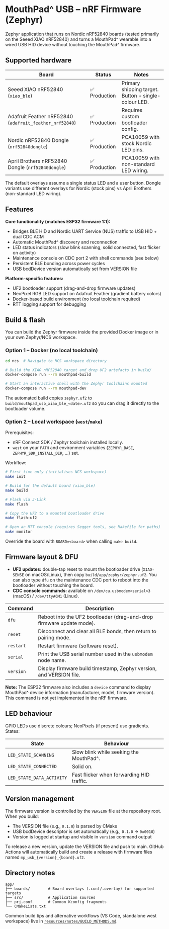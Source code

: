 # MouthPad^ USB – nRF Firmware (Zephyr)

Zephyr application that runs on Nordic nRF52840 boards (tested primarily on the Seeed XIAO nRF52840)
and turns a MouthPad^ wearable into a wired USB HID device without touching the MouthPad^ firmware.

## Supported hardware

| Board | Status | Notes |
|-------|--------|-------|
| Seeed XIAO nRF52840 (`xiao_ble`) | ✅ Production | Primary shipping target. Button + single-colour LED. |
| Adafruit Feather nRF52840 (`adafruit_feather_nrf52840`) | ✅ Production | Requires custom bootloader config. |
| Nordic nRF52840 Dongle (`nrf52840dongle`) | ✅ Production | PCA10059 with stock Nordic LED pins. |
| April Brothers nRF52840 Dongle (`nrf52840dongle`) | ✅ Production | PCA10059 with non-standard LED wiring. |

The default overlays assume a single status LED and a user button. Dongle variants use different overlays
for Nordic (stock pins) vs April Brothers (non-standard LED wiring).

## Features

**Core functionality (matches ESP32 firmware 1:1):**
* Bridges BLE HID and Nordic UART Service (NUS) traffic to USB HID + dual CDC ACM
* Automatic MouthPad^ discovery and reconnection
* LED status indicators (slow blink scanning, solid connected, fast flicker on activity)
* Maintenance console on CDC port 2 with shell commands (see below)
* Persistent BLE bonding across power cycles
* USB bcdDevice version automatically set from VERSION file

**Platform-specific features:**
* UF2 bootloader support (drag-and-drop firmware updates)
* NeoPixel RGB LED support on Adafruit Feather (gradient battery colors)
* Docker-based build environment (no local toolchain required)
* RTT logging support for debugging

## Build & flash

You can build the Zephyr firmware inside the provided Docker image or in your own Zephyr/NCS workspace.

### Option 1 – Docker (no local toolchain)

```bash
cd ncs  # Navigate to NCS workspace directory

# Build the XIAO nRF52840 target and drop UF2 artefacts in build/
docker-compose run --rm mouthpad-build

# Start an interactive shell with the Zephyr toolchains mounted
docker-compose run --rm mouthpad-dev
```

The automated build copies `zephyr.uf2` to `build/mouthpad_usb_xiao_ble_<date>.uf2` so you can drag it
directly to the bootloader volume.

### Option 2 – Local workspace (`west`/`make`)

Prerequisites:

* nRF Connect SDK / Zephyr toolchain installed locally.
* `west` on your `PATH` and environment variables (`ZEPHYR_BASE`, `ZEPHYR_SDK_INSTALL_DIR`, …) set.

Workflow:

```bash
# First time only (initialises NCS workspace)
make init

# Build for the default board (xiao_ble)
make build

# Flash via J-Link
make flash

# Copy the UF2 to a mounted bootloader drive
make flash-uf2

# Open an RTT console (requires Segger tools, see Makefile for paths)
make monitor
```

Override the board with `BOARD=<board>` when calling `make build`.

## Firmware layout & DFU

* **UF2 updates:** double-tap reset to mount the bootloader drive (`XIAO-SENSE` on macOS/Linux), then
  copy `build/app/zephyr/zephyr.uf2`. You can also type `dfu` on the maintenance CDC port to reboot into
  the bootloader without touching the board.
* **CDC console commands:** available on `/dev/cu.usbmodem<serial>3` (macOS) / `/dev/ttyACM1` (Linux).

| Command | Description |
|---------|-------------|
| `dfu`   | Reboot into the UF2 bootloader (drag-and-drop firmware update mode). |
| `reset` | Disconnect and clear all BLE bonds, then return to pairing mode. |
| `restart` | Restart firmware (software reset). |
| `serial` | Print the USB serial number used in the `usbmodem` node name. |
| `version` | Display firmware build timestamp, Zephyr version, and VERSION file. |

**Note:** The ESP32 firmware also includes a `device` command to display MouthPad^ device information (manufacturer, model, firmware version). This command is not yet implemented in the nRF firmware.

## LED behaviour

GPIO LEDs use discrete colours; NeoPixels (if present) use gradients. States:

| State | Behaviour |
|-------|-----------|
| `LED_STATE_SCANNING` | Slow blink while seeking the MouthPad^. |
| `LED_STATE_CONNECTED` | Solid on. |
| `LED_STATE_DATA_ACTIVITY` | Fast flicker when forwarding HID traffic. |

## Version management

The firmware version is controlled by the `VERSION` file at the repository root. When you build:
- The VERSION file (e.g., `0.1.0`) is parsed by CMake
- USB bcdDevice descriptor is set automatically (e.g., `0.1.0` → `0x0010`)
- Version is logged at startup and visible in `version` command output

To release a new version, update the VERSION file and push to main. GitHub Actions will automatically build and create a release with firmware files named `mp_usb_{version}_{board}.uf2`.

## Directory notes

```
app/
├── boards/        # Board overlays (.conf/.overlay) for supported targets
├── src/           # Application sources
├── prj.conf       # Common Kconfig fragments
└── CMakeLists.txt
```

Common build tips and alternative workflows (VS Code, standalone west workspace) live in
[`resources/notes/BUILD_METHODS.md`](../../resources/notes/BUILD_METHODS.md).

